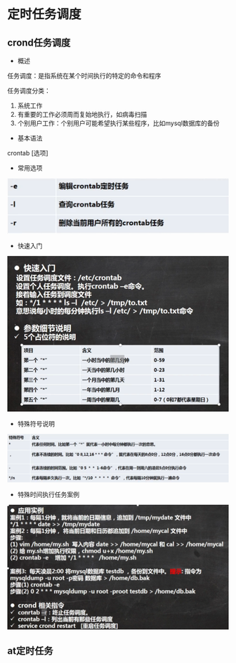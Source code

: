 # 定时任务调度

## crond任务调度

* 概述

任务调度：是指系统在某个时间执行的特定的命令和程序

任务调度分类：

1. 系统工作
2. 有重要的工作必须周而复始地执行，如病毒扫描
3. 个别用户工作：个别用户可能希望执行某些程序，比如mysql数据库的备份

* 基本语法

crontab [选项]

* 常用选项

![1646654594569](img/1646654594569.png)

* 快速入门

![1646654944918](img/1646654944918.png)

* 特殊符号说明

![1646655153901](img/1646655153901.png)

* 特殊时间执行任务案例

![1646655878303](img/1646655878303.png)

## at定时任务

